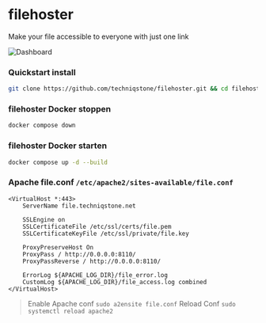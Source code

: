 # filehoster
Make your file accessible to everyone with just one link

![Dashboard](https://file.techniqstone.net/files/96XDaoUa8x3a)

### Quickstart install
```bash
git clone https://github.com/techniqstone/filehoster.git && cd filehoster && chmod +x setup.sh && ./setup.sh
```

### filehoster Docker stoppen
```bash
docker compose down
```

### filehoster Docker starten
```bash
docker compose up -d --build
```

### Apache file.conf `/etc/apache2/sites-available/file.conf`
```
<VirtualHost *:443>
    ServerName file.techniqstone.net

    SSLEngine on
    SSLCertificateFile /etc/ssl/certs/file.pem
    SSLCertificateKeyFile /etc/ssl/private/file.key

    ProxyPreserveHost On
    ProxyPass / http://0.0.0.0:8110/
    ProxyPassReverse / http://0.0.0.0:8110/

    ErrorLog ${APACHE_LOG_DIR}/file_error.log
    CustomLog ${APACHE_LOG_DIR}/file_access.log combined
</VirtualHost>
```
> Enable Apache conf `sudo a2ensite file.conf`
> Reload Conf `sudo systemctl reload apache2`
